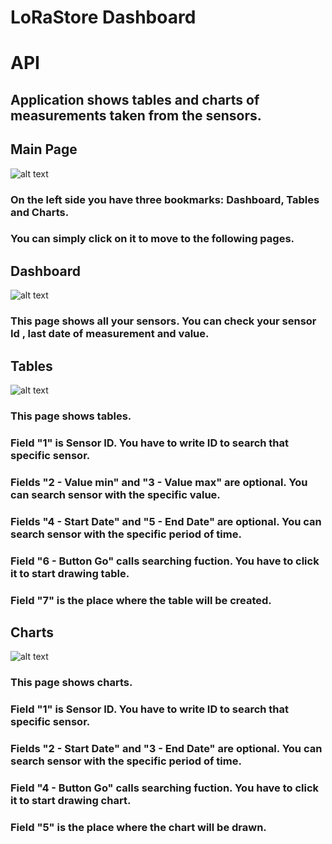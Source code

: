 # LoRaStore Dashboard <Name>
# API
## Application shows tables and charts of measurements taken from the sensors.
## Main Page
![alt text](https://raw.githubusercontent.com/sosnus/iot-tul-dashboard/master/docs/img/dashboard/doc.png "Chart")

### On the left side you have three bookmarks: Dashboard, Tables and Charts.
### You can simply click on it to move to the following pages.


## Dashboard
![alt text](https://raw.githubusercontent.com/sosnus/iot-tul-dashboard/master/docs/img/dashboard/doc2.png "Chart")

### This page shows all your sensors. You can check your sensor Id , last date of measurement and value.


## Tables
![alt text](https://raw.githubusercontent.com/sosnus/iot-tul-dashboard/master/docs/img/dashboard/doc.png "Chart")

### This page shows tables.
### Field "1" is Sensor ID. You have to write ID to search that specific sensor.
### Fields "2 - Value min" and "3 - Value max" are optional. You can search sensor with the specific value.
### Fields "4 - Start Date" and "5 - End Date" are optional. You can search sensor with the specific period of time. 
### Field "6 - Button Go" calls searching fuction. You have to click it to start drawing table.
### Field "7" is the place where the table will be created.

## Charts
![alt text](https://raw.githubusercontent.com/sosnus/iot-tul-dashboard/master/docs/img/dashboard/doc.png "Chart")

### This page shows charts.
### Field "1" is Sensor ID. You have to write ID to search that specific sensor.
### Fields "2 - Start Date" and "3 - End Date" are optional. You can search sensor with the specific period of time. 
### Field "4 - Button Go" calls searching fuction. You have to click it to start drawing chart.
### Field "5" is the place where the chart will be drawn.
